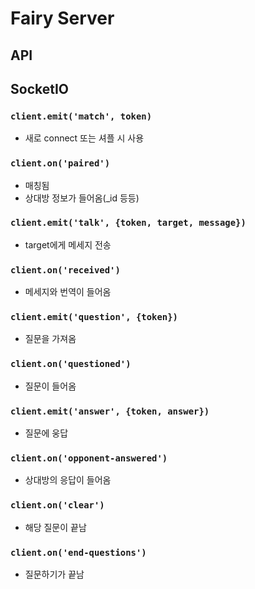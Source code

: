 # Fairy Server

## API

## SocketIO

### `client.emit('match', token)`
- 새로 connect 또는 셔플 시 사용

### `client.on('paired')`
- 매칭됨
- 상대방 정보가 들어옴(_id 등등)

### `client.emit('talk', {token, target, message})`
- target에게 메세지 전송

### `client.on('received')`
- 메세지와 번역이 들어옴

### `client.emit('question', {token})`
- 질문을 가져옴

### `client.on('questioned')`
- 질문이 들어옴

### `client.emit('answer', {token, answer})`
- 질문에 웅답

### `client.on('opponent-answered')`
- 상대방의 응답이 들어옴

### `client.on('clear')`
- 해당 질문이 끝남

### `client.on('end-questions')`
- 질문하기가 끝남
